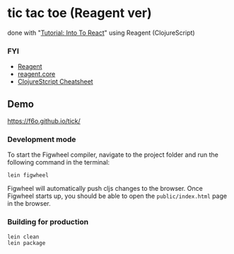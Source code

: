 # tic tac toe (Reagent ver)

done with "[Tutorial: Into To React](https://reactjs.org/tutorial/tutorial.html)" using Reagent (ClojureScript)

### FYI

* [Reagent](http://reagent-project.github.io/)
* [reagent.core](http://reagent-project.github.io/docs/master/reagent.core.html)
* [ClojureStcript Cheatsheet](http://cljs.info/cheatsheet/)

## Demo

https://f6o.github.io/tick/

### Development mode

To start the Figwheel compiler, navigate to the project folder and run the following command in the terminal:

```
lein figwheel
```

Figwheel will automatically push cljs changes to the browser.
Once Figwheel starts up, you should be able to open the `public/index.html` page in the browser.


### Building for production

```
lein clean
lein package
```
